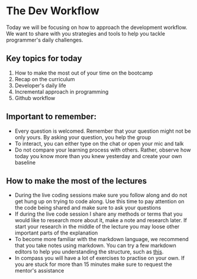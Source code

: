 # The Dev Workflow
Today we will be focusing on how to approach the development workflow. We want to share with you strategies and tools to help you tackle programmer's daily challenges. 

## Key topics for today
1. How to make the most out of your time on the bootcamp
2. Recap on the curriculum
3. Developer's daily life
4. Incremental approach in programming 
5. Github workflow

## Important to remember: 

- Every question is welcomed. Remember that your question might not be only yours. By asking your question, you help the group
- To interact, you can either type on the chat or open your mic and talk
- Do not compare your learning process with others. Rather, observe how today you know more than you knew yesterday and create your own baseline

## How to make the most of the lectures
- During the live coding sessions make sure you follow along and do not get hung up on trying to code along. Use this time to pay attention on the code being shared and make sure to ask your questions 
- If during the live code session I	share any methods or terms that you would like to research more about it, make a note and research later. If start your research in the middle of the lecture you may loose other important parts of the explanation
- To become more familiar with the markdown language, we recommend that you take notes using markdown. You can try a few markdown editors to help you understanding the structure, such as [this](https://stackedit.io/app#).
- In compass you will have a lot of exercises to practise on your own. If you are stuck for more than 15 minutes make sure to request the mentor's assistance